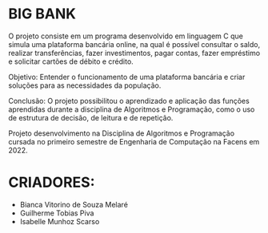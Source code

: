# BIG BANK
O projeto consiste em um programa desenvolvido em linguagem C que simula uma plataforma bancária online, na qual é possível consultar o saldo, realizar transferências, fazer investimentos, pagar contas, fazer empréstimo e solicitar cartões de débito e crédito.

Objetivo: Entender o funcionamento de uma plataforma bancária e criar soluções para as necessidades da população.

Conclusão: O projeto possibilitou o aprendizado e aplicação das funções aprendidas durante a disciplina de Algoritmos e Programação, como o uso de estrutura de decisão, de leitura e de repetição. 

Projeto desenvolvimento na Disciplina de Algoritmos e Programação cursada no primeiro semestre de Engenharia de Computação na Facens em 2022.

# CRIADORES:

- Bianca Vitorino de Souza Melaré
- Guilherme Tobias Piva	        
- Isabelle Munhoz Scarso

